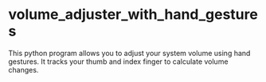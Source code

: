 # volume_adjuster_with_hand_gestures
This python program allows you to adjust your system volume using hand gestures. It tracks your thumb and index finger to calculate volume changes.
